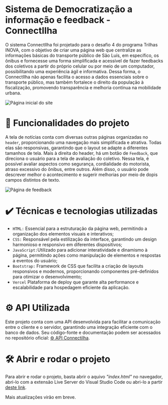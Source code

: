 
# Sistema de Democratização a informação e feedback - ConnectIlha
O sistema ConnectIlha foi projetado para o desafio 4 do programa Trilhas INOVA, com o objetivo de criar uma página web que centralize as informações básicas do transporte público de São Luís, em específico, os ônibus e fornecesse uma forma simplificada e acessível de fazer feedbacks dos coletivos a partir do próprio celular ou por meio de um computador, possibilitando uma experiência ágil e informativa. Dessa forma, o ConnectIlha não apenas facilita o acesso a dados essenciais sobre o transporte público, mas também fortalece o direito da população à fiscalização, promovendo transparência e melhoria contínua na mobilidade urbana.

![Página inicial do site](https://github.com/user-attachments/assets/46e5d743-f8fd-4546-94e7-4334b8fdb3c7)

# 🔨 Funcionalidades do projeto
A tela de notícias conta com diversas outras páginas organizadas no `header`, proporcionando uma navegação mais simplificada e atrativa. Todas elas são responsivas, garantindo que o layout se adapte a diferentes tamanhos de tela. Mais à direita do header, há um botão de `Feedback`, que direciona o usuário para a tela de avaliação do coletivo. Nessa tela, é possível avaliar aspectos como segurança, cordialidade do motorista, atraso excessivo do ônibus, entre outros. Além disso, o usuário pode descrever melhor o acontecimento e sugerir melhorias por meio de dopis campos distintos de texto.

![Página de feedback](https://github.com/user-attachments/assets/e2a68271-53b6-456a-bf8a-d22b781edb69)


# ✔️ Técnicas e tecnologias utilizadas
- `HTML:` Essencial para a estruturação da página web, permitindo a organização dos elementos visuais e interativos;
- `CSS:` Responsável pela estilização da interface, garantindo um design harmonioso e responsivo em diferentes dispositivos;
- `JavaScript:`Utilizado para adicionar interatividade e dinamismo à página, permitindo ações como manipulação de elementos e respostas a eventos do usuário;
- `Bootstrap:` Framework de CSS que facilita a criação de layouts responsivos e modernos, proporcionando componentes pré-definidos para otimizar o desenvolvimento;
- `Vercel` Plataforma de deploy que garante alta performance e escalabilidade para hospedagem eficiente da aplicação.

# ⚙️ API Utilizada  
Este projeto conta com uma API desenvolvida para facilitar a comunicação entre o cliente e o servidor, garantindo uma integração eficiente com o banco de dados. Seu código-fonte e documentação podem ser acessados no repositório oficial: [⚙️ API Connectilha](https://github.com/henriqued25/api-connectilha).

# 🛠️ Abrir e rodar o projeto
Para abrir e rodar o projeto, basta abrir o aquivo *"index.html"* no navegador, abri-lo com a extensão Live Server do Visual Studio Code ou abri-lo a partir [deste link](https://news-and-feedback.vercel.app/index.html).

Mais atualizações virão em breve.
